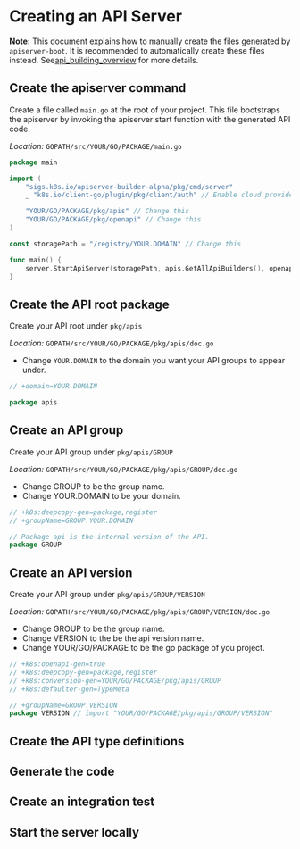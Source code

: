# Creating an API Server

**Note:** This document explains how to manually create the files generated
by `apiserver-boot`.  It is recommended to automatically create these files
instead.  See[api_building_overview](https://sigs.k8s.io/apiserver-builder-alpha/blob/master/docs/concepts/api_building_overview.md)
for more details.

## Create the apiserver command

Create a file called `main.go` at the root of your project.  This
file bootstraps the apiserver by invoking the apiserver start function
with the generated API code.

*Location:* `GOPATH/src/YOUR/GO/PACKAGE/main.go`

```go
package main

import (
	"sigs.k8s.io/apiserver-builder-alpha/pkg/cmd/server"
	_ "k8s.io/client-go/plugin/pkg/client/auth" // Enable cloud provider auth

	"YOUR/GO/PACKAGE/pkg/apis" // Change this
	"YOUR/GO/PACKAGE/pkg/openapi" // Change this
)

const storagePath = "/registry/YOUR.DOMAIN" // Change this

func main() {
	server.StartApiServer(storagePath, apis.GetAllApiBuilders(), openapi.GetOpenAPIDefinitions)
}

```

## Create the API root package

Create your API root under `pkg/apis`

*Location:*  `GOPATH/src/YOUR/GO/PACKAGE/pkg/apis/doc.go`

- Change `YOUR.DOMAIN` to the domain you want your API groups to appear under.

```go
// +domain=YOUR.DOMAIN

package apis
```

## Create an API group

Create your API group under `pkg/apis/GROUP`

*Location:* `GOPATH/src/YOUR/GO/PACKAGE/pkg/apis/GROUP/doc.go`

- Change GROUP to be the group name.
- Change YOUR.DOMAIN to be your domain.

```go
// +k8s:deepcopy-gen=package,register
// +groupName=GROUP.YOUR.DOMAIN

// Package api is the internal version of the API.
package GROUP
```

## Create an API version

Create your API group under `pkg/apis/GROUP/VERSION`

*Location:* `GOPATH/src/YOUR/GO/PACKAGE/pkg/apis/GROUP/VERSION/doc.go`

- Change GROUP to be the group name.
- Change VERSION to the be the api version name.
- Change YOUR/GO/PACKAGE to be the go package of you project.

```go
// +k8s:openapi-gen=true
// +k8s:deepcopy-gen=package,register
// +k8s:conversion-gen=YOUR/GO/PACKAGE/pkg/apis/GROUP
// +k8s:defaulter-gen=TypeMeta

// +groupName=GROUP.VERSION
package VERSION // import "YOUR/GO/PACKAGE/pkg/apis/GROUP/VERSION"
```

## Create the API type definitions

## Generate the code

## Create an integration test

## Start the server locally
